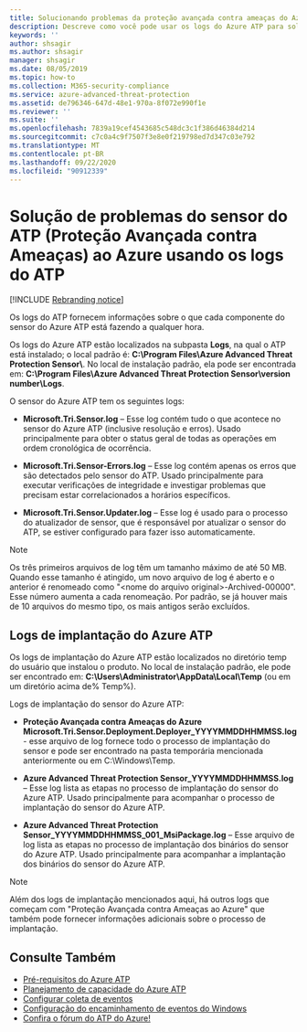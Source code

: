 ```yaml
---
title: Solucionando problemas da proteção avançada contra ameaças do Azure usando os logs
description: Descreve como você pode usar os logs do Azure ATP para solucionar problemas
keywords: ''
author: shsagir
ms.author: shsagir
manager: shsagir
ms.date: 08/05/2019
ms.topic: how-to
ms.collection: M365-security-compliance
ms.service: azure-advanced-threat-protection
ms.assetid: de796346-647d-48e1-970a-8f072e990f1e
ms.reviewer: ''
ms.suite: ''
ms.openlocfilehash: 7839a19cef4543685c548dc3c1f386d46384d214
ms.sourcegitcommit: c7c0a4c9f7507f3e8e0f219798ed7d347c03e792
ms.translationtype: MT
ms.contentlocale: pt-BR
ms.lasthandoff: 09/22/2020
ms.locfileid: "90912339"
---
```

# <a name="troubleshooting-azure-advanced-threat-protection-atp-sensor-using-the-atp-logs"></a>Solução de problemas do sensor do ATP (Proteção Avançada contra Ameaças) ao Azure usando os logs do ATP

[!INCLUDE [Rebranding notice](includes/rebranding.md)]

Os logs do ATP fornecem informações sobre o que cada componente do sensor do Azure ATP está fazendo a qualquer hora.

Os logs do Azure ATP estão localizados na subpasta **Logs**, na qual o ATP está instalado; o local padrão é: **C:\Program Files\Azure Advanced Threat Protection Sensor\\**. No local de instalação padrão, ela pode ser encontrada em: **C:\Program Files\Azure Advanced Threat Protection Sensor\version number\Logs**.

O sensor do Azure ATP tem os seguintes logs:

- **Microsoft.Tri.Sensor.log** – Esse log contém tudo o que acontece no sensor do Azure ATP (inclusive resolução e erros). Usado principalmente para obter o status geral de todas as operações em ordem cronológica de ocorrência.

- **Microsoft.Tri.Sensor-Errors.log** – Esse log contém apenas os erros que são detectados pelo sensor do ATP. Usado principalmente para executar verificações de integridade e investigar problemas que precisam estar correlacionados a horários específicos.

- **Microsoft.Tri.Sensor.Updater.log** – Esse log é usado para o processo do atualizador de sensor, que é responsável por atualizar o sensor do ATP, se estiver configurado para fazer isso automaticamente.

> [!NOTE]
> Os três primeiros arquivos de log têm um tamanho máximo de até 50 MB. Quando esse tamanho é atingido, um novo arquivo de log é aberto e o anterior é renomeado como "&lt;nome do arquivo original&gt;-Archived-00000". Esse número aumenta a cada renomeação. Por padrão, se já houver mais de 10 arquivos do mesmo tipo, os mais antigos serão excluídos.

## <a name="azure-atp-deployment-logs"></a>Logs de implantação do Azure ATP

Os logs de implantação do Azure ATP estão localizados no diretório temp do usuário que instalou o produto. No local de instalação padrão, ele pode ser encontrado em: **C:\Users\Administrator\AppData\Local\Temp** (ou em um diretório acima de% Temp%).

Logs de implantação do sensor do Azure ATP:

- **Proteção Avançada contra Ameaças do Azure Microsoft.Tri.Sensor.Deployment.Deployer_YYYYMMDDHHMMSS.log** - esse arquivo de log fornece todo o processo de implantação do sensor e pode ser encontrado na pasta temporária mencionada anteriormente ou em C:\Windows\Temp.

- **Azure Advanced Threat Protection Sensor_YYYYMMDDHHMMSS.log** – Esse log lista as etapas no processo de implantação do sensor do Azure ATP. Usado principalmente para acompanhar o processo de implantação do sensor do Azure ATP.

- **Azure Advanced Threat Protection Sensor_YYYYMMDDHHMMSS_001_MsiPackage.log** – Esse arquivo de log lista as etapas no processo de implantação dos binários do sensor do Azure ATP. Usado principalmente para acompanhar a implantação dos binários do sensor do Azure ATP.

> [!NOTE]
> Além dos logs de implantação mencionados aqui, há outros logs que começam com "Proteção Avançada contra Ameaças ao Azure" que também pode fornecer informações adicionais sobre o processo de implantação.

## <a name="see-also"></a>Consulte Também

- [Pré-requisitos do Azure ATP](prerequisites.md)
- [Planejamento de capacidade do Azure ATP](capacity-planning.md)
- [Configurar coleta de eventos](configure-event-collection.md)
- [Configuração do encaminhamento de eventos do Windows](configure-event-forwarding.md)
- [Confira o fórum do ATP do Azure!](https://aka.ms/azureatpcommunity)

